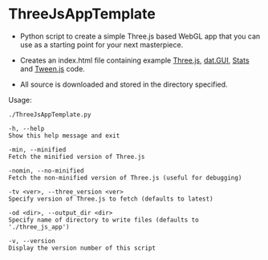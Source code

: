 ThreeJsAppTemplate
==================

* Python script to create a simple Three.js based WebGL app that you can use as a starting point for your next masterpiece.

* Creates an index.html file containing example [Three.js](https://github.com/mrdoob/three.js/), [dat.GUI](https://code.google.com/p/dat-gui/), [Stats](https://github.com/mrdoob/stats.js) and [Tween.js](https://github.com/sole/tween.js/) code.

* All source is downloaded and stored in the directory specified.

Usage: 

    ./ThreeJsAppTemplate.py

    -h, --help
    Show this help message and exit

    -min, --minified
    Fetch the minified version of Three.js

    -nomin, --no-minified
    Fetch the non-minified version of Three.js (useful for debugging)

    -tv <ver>, --three_version <ver>
    Specify version of Three.js to fetch (defaults to latest)

    -od <dir>, --output_dir <dir>
    Specify name of directory to write files (defaults to './three_js_app')

    -v, --version
    Display the version number of this script
